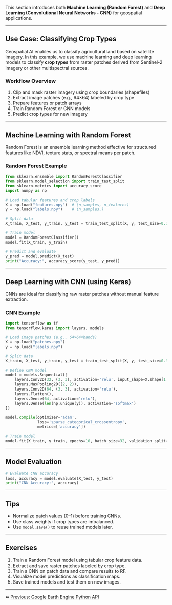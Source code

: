

This section introduces both **Machine Learning (Random Forest)** and **Deep Learning (Convolutional Neural Networks - CNN)** for geospatial applications.

---

## Use Case: Classifying Crop Types

Geospatial AI enables us to classify agricultural land based on satellite imagery. In this example, we use machine learning and deep learning models to classify **crop types** from raster patches derived from Sentinel-2 imagery or other multispectral sources.

### Workflow Overview
1. Clip and mask raster imagery using crop boundaries (shapefiles)
2. Extract image patches (e.g., 64×64) labeled by crop type
3. Prepare features or patch arrays
4. Train Random Forest or CNN models
5. Predict crop types for new imagery

---

## Machine Learning with Random Forest

Random Forest is an ensemble learning method effective for structured features like NDVI, texture stats, or spectral means per patch.

### Random Forest Example

```python
from sklearn.ensemble import RandomForestClassifier
from sklearn.model_selection import train_test_split
from sklearn.metrics import accuracy_score
import numpy as np

# Load tabular features and crop labels
X = np.load("features.npy")  # (n_samples, n_features)
y = np.load("labels.npy")    # (n_samples,)

# Split data
X_train, X_test, y_train, y_test = train_test_split(X, y, test_size=0.3)

# Train model
model = RandomForestClassifier()
model.fit(X_train, y_train)

# Predict and evaluate
y_pred = model.predict(X_test)
print("Accuracy:", accuracy_score(y_test, y_pred))
```

---

## Deep Learning with CNN (using Keras)

CNNs are ideal for classifying raw raster patches without manual feature extraction.

### CNN Example

```python
import tensorflow as tf
from tensorflow.keras import layers, models

# Load image patches (e.g., 64×64×bands)
X = np.load("patches.npy")
y = np.load("labels.npy")

# Split data
X_train, X_test, y_train, y_test = train_test_split(X, y, test_size=0.3)

# Define CNN model
model = models.Sequential([
    layers.Conv2D(32, (3, 3), activation='relu', input_shape=X.shape[1:]),
    layers.MaxPooling2D((2, 2)),
    layers.Conv2D(64, (3, 3), activation='relu'),
    layers.Flatten(),
    layers.Dense(64, activation='relu'),
    layers.Dense(len(np.unique(y)), activation='softmax')
])

model.compile(optimizer='adam',
              loss='sparse_categorical_crossentropy',
              metrics=['accuracy'])

# Train model
model.fit(X_train, y_train, epochs=10, batch_size=32, validation_split=0.2)
```

---

## Model Evaluation

```python
# Evaluate CNN accuracy
loss, accuracy = model.evaluate(X_test, y_test)
print("CNN Accuracy:", accuracy)
```

---

## Tips
- Normalize patch values (0–1) before training CNNs.
- Use class weights if crop types are imbalanced.
- Use `model.save()` to reuse trained models later.

---

## Exercises

1. Train a Random Forest model using tabular crop feature data.
2. Extract and save raster patches labeled by crop type.
3. Train a CNN on patch data and compare results to RF.
4. Visualize model predictions as classification maps.
5. Save trained models and test them on new images.

---

⬅️ [Previous: Google Earth Engine Python API](GEE_Python_API.md)

